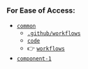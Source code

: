 ### For Ease of Access:
- [`common`](https://github.com/MaxFogwall/common)
  - [`.github/workflows`](https://github.com/MaxFogwall/common/tree/main/.github/workflows)
  - [`code`](https://github.com/MaxFogwall/common/tree/main/code)
  - 👉 [`workflows`](https://github.com/MaxFogwall/common/tree/main/workflows)
- [`component-1`](https://github.com/MaxFogwall/component-1)